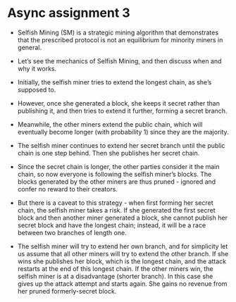 # Async assignment 3

- Selfish Mining (SM) is a strategic mining algorithm that demonstrates that the prescribed protocol is not an equilibrium for minority miners in general. 
- Let’s see the mechanics of Selfish Mining, and then discuss when and why it works.
- Initially, the selfish miner tries to extend the longest chain, as she’s supposed to. 
- However, once she generated a block, she keeps it secret rather than publishing it, and then tries to extend it further, forming a secret branch.


- Meanwhile, the other miners extend the public chain, which will eventually become longer (with probability 1) since they are the majority.
- The selfish miner continues to extend her secret branch until the public chain is one step behind. Then she publishes her secret chain.
- Since the secret chain is longer, the other parties consider it the main chain, so now everyone is following the selfish miner’s blocks. The blocks generated by the other miners are thus pruned - ignored and confer no reward to their creators.
- But there is a caveat to this strategy - when first forming her secret chain, the selfish miner takes a risk. If she generated the first secret block and then another miner generated a block, she cannot publish her secret block and have the longest chain; instead, it will be a race between two branches of length one.

- The selfish miner will try to extend her own branch, and for simplicity let us assume that all other miners will try to extend the other branch. If she wins she publishes her block, which is the longest chain, and the attack restarts at the end of this longest chain. If the other miners win, the selfish miner is at a disadvantage (shorter branch). In this case she gives up the attack attempt and starts again. She gains no revenue from her pruned formerly-secret block.